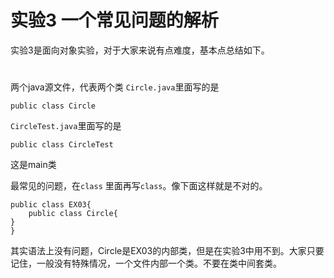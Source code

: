 # 实验3 一个常见问题的解析
实验3是面向对象实验，对于大家来说有点难度，基本点总结如下。
#
两个java源文件，代表两个类
`Circle.java`里面写的是
```
public class Circle
```
`CircleTest.java`里面写的是
```
public class CircleTest
```
这是main类

最常见的问题，在`class` 里面再写`class`。像下面这样就是不对的。
```
public class EX03{
	public class Circle{
}
}
```
其实语法上没有问题，Circle是EX03的内部类，但是在实验3中用不到。大家只要记住，一般没有特殊情况，一个文件内部一个类。不要在类中间套类。

